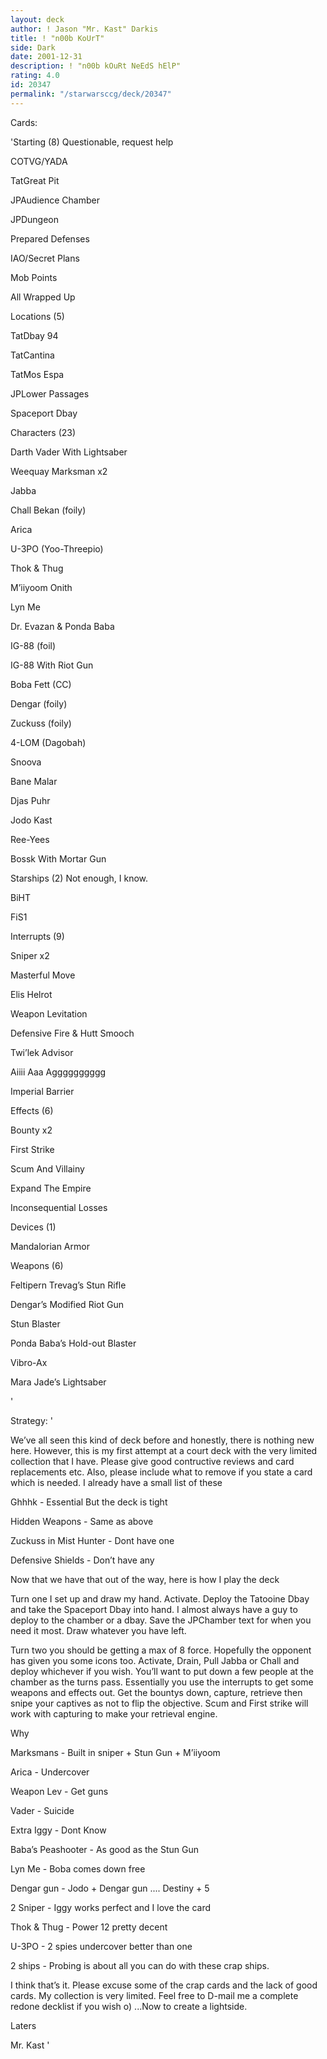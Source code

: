 ```yaml
---
layout: deck
author: ! Jason "Mr. Kast" Darkis
title: ! "n00b KoUrT"
side: Dark
date: 2001-12-31
description: ! "n00b kOuRt NeEdS hElP"
rating: 4.0
id: 20347
permalink: "/starwarsccg/deck/20347"
---
```

Cards: 

'Starting (8) Questionable, request help

COTVG/YADA

TatGreat Pit

JPAudience Chamber

JPDungeon

Prepared Defenses

IAO/Secret Plans

Mob Points

All Wrapped Up


Locations (5)

TatDbay 94

TatCantina

TatMos Espa

JPLower Passages

Spaceport Dbay


Characters (23)

Darth Vader With Lightsaber

Weequay Marksman x2

Jabba

Chall Bekan (foily)

Arica

U-3PO (Yoo-Threepio)

Thok & Thug

M’iiyoom Onith

Lyn Me

Dr. Evazan & Ponda Baba

IG-88 (foil)

IG-88 With Riot Gun

Boba Fett (CC)

Dengar (foily)

Zuckuss (foily)

4-LOM (Dagobah)

Snoova

Bane Malar

Djas Puhr

Jodo Kast

Ree-Yees

Bossk With Mortar Gun


Starships (2) Not enough, I know.

BiHT

FiS1


Interrupts (9)

Sniper x2

Masterful Move

Elis Helrot

Weapon Levitation

Defensive Fire & Hutt Smooch

Twi’lek Advisor

Aiiii Aaa Agggggggggg

Imperial Barrier


Effects (6)

Bounty x2

First Strike

Scum And Villainy

Expand The Empire

Inconsequential Losses


Devices (1)

Mandalorian Armor


Weapons (6)

Feltipern Trevag’s Stun Rifle

Dengar’s Modified Riot Gun

Stun Blaster

Ponda Baba’s Hold-out Blaster

Vibro-Ax

Mara Jade’s Lightsaber



'

Strategy: '

We’ve all seen this kind of deck before and honestly, there is nothing new here. However, this is my first attempt at a court deck with the very limited collection that I have. Please give good contructive reviews and card replacements etc. Also, please include what to remove if you state a card which is needed. I already have a small list of these

Ghhhk - Essential But the deck is tight

Hidden Weapons - Same as above

Zuckuss in Mist Hunter - Dont have one

Defensive Shields - Don’t have any


Now that we have that out of the way, here is how I play the deck

Turn one I set up and draw my hand. Activate. Deploy the Tatooine Dbay and take the Spaceport Dbay into hand. I almost always have a guy to deploy to the chamber or a dbay. Save the JPChamber text for when you need it most. Draw whatever you have left.

Turn two you should be getting a max of 8 force. Hopefully the opponent has given you some icons too. Activate, Drain, Pull Jabba or Chall and deploy whichever if you wish. You’ll want to put down a few people at the chamber as the turns pass. Essentially you use the interrupts to get some weapons and effects out. Get the bountys down, capture, retrieve then snipe your captives as not to flip the objective. Scum and First strike will work with capturing to make your retrieval engine. 


Why 

Marksmans - Built in sniper + Stun Gun + M’iiyoom

Arica - Undercover 

Weapon Lev - Get guns

Vader - Suicide

Extra Iggy - Dont Know

Baba’s Peashooter - As good as the Stun Gun

Lyn Me - Boba comes down free

Dengar gun - Jodo + Dengar gun .... Destiny + 5

2 Sniper - Iggy works perfect and I love the card

Thok & Thug - Power 12 pretty decent

U-3PO - 2 spies undercover better than one

2 ships - Probing is about all you can do with these crap ships. 


I think that’s it. Please excuse some of the crap cards and the lack of good cards. My collection is very limited. Feel free to D-mail me a complete redone decklist if you wish o) ...Now to create a lightside. 

Laters

Mr. Kast  '
